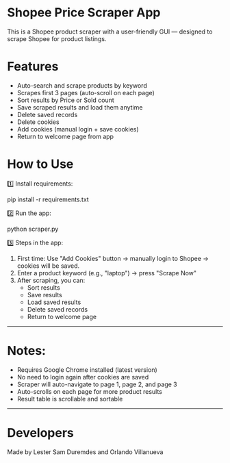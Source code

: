 # Shopee Price Scraper App

This is a Shopee product scraper with a user-friendly GUI — designed to scrape Shopee for product listings.

# Features
- Auto-search and scrape products by keyword
- Scrapes first 3 pages (auto-scroll on each page)
- Sort results by Price or Sold count
- Save scraped results and load them anytime
- Delete saved records
- Delete cookies
- Add cookies (manual login + save cookies)
- Return to welcome page from app

# How to Use

1️⃣ Install requirements:

pip install -r requirements.txt


2️⃣ Run the app:

python scraper.py

3️⃣ Steps in the app:

1. First time: Use "Add Cookies" button → manually login to Shopee → cookies will be saved.
2. Enter a product keyword (e.g., "laptop") → press "Scrape Now"
3. After scraping, you can:
    - Sort results
    - Save results
    - Load saved results
    - Delete saved records
    - Return to welcome page

---

# Notes:
- Requires Google Chrome installed (latest version)
- No need to login again after cookies are saved
- Scraper will auto-navigate to page 1, page 2, and page 3
- Auto-scrolls on each page for more product results
- Result table is scrollable and sortable

---

# Developers
Made by Lester Sam Duremdes and Orlando Villanueva
